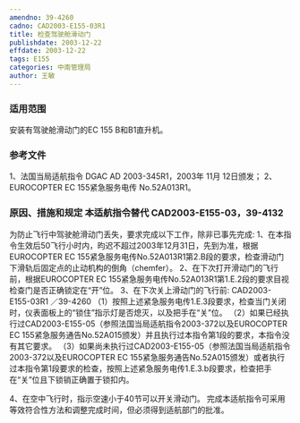```yaml
---
amendno: 39-4260
cadno: CAD2003-E155-03R1
title: 检查驾驶舱滑动门
publishdate: 2003-12-22
effdate: 2003-12-22
tags: E155
categories: 中南管理局
author: 王敏
---
```


### 适用范围 
安装有驾驶舱滑动门的EC 155 B和B1直升机。

### 参考文件
1、法国当局适航指令 DGAC AD 2003-345R1，2003年 11月 12日颁发；
 2、EUROCOPTER EC 155紧急服务电传 No.52A013R1。

### 原因、措施和规定 本适航指令替代 CAD2003-E155-03，39-4132 
为防止飞行中驾驶舱滑动门丢失，要求完成以下工作，除非已事先完成: 
    1、在本指令生效后50飞行小时内，昀迟不超过2003年12月31日，先到为准，根据EUROCOPTER EC 155紧急服务电传No.52A013R1第2.B段的要求，检查滑动门下滑轨后固定点的止动机构的倒角（chemfer）。
 2、在下次打开滑动门的飞行前，根据EUROCOPTER EC 155紧急服务电传No.52A013R1第1.E.2段的要求目视检查门是否正确锁定在“开”位。 
3、在下次关上滑动门的飞行前: 
       CAD2003-E155-03R1   ／39-4260 
（1）按照上述紧急服务电传1.E.3段要求，检查当门关闭时，仪表面板上的“锁住”指示灯是否熄灭，以及把手在“关”位。 
（2）如果已经执行过CAD2003-E155-05（参照法国当局适航指令2003-372以及EUROCOPTER EC 155紧急服务通告No.52A015颁发）并且执行过本指令第1段的要求，本指令没有其它要求。 
（3）如果尚未执行过CAD2003-E155-05（参照法国当局适航指令2003-372以及EUROCOPTER EC 155紧急服务通告No.52A015颁发）或者执行过本指令第1段要求的检查，按照上述紧急服务电传1.E.3.b段要求，检查把手在“关”位且下锁销正确置于锁扣内。 

4、在空中飞行时，指示空速小于40节可以开关滑动门。     完成本适航指令可采用等效符合性方法和调整完成时间，但必须得到适航部门的批准。
